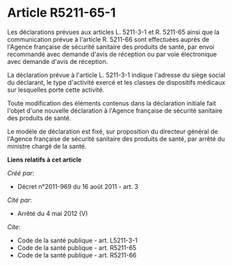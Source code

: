 # Article R5211-65-1

Les déclarations prévues aux articles L. 5211-3-1 et R. 5211-65 ainsi que la communication prévue à l'article R. 5211-66 sont
effectuées auprès de l'Agence française de sécurité sanitaire des produits de santé, par envoi recommandé avec demande d'avis
de réception ou par voie électronique avec demande d'avis de réception. 

La déclaration prévue à l'article L. 5211-3-1 indique l'adresse du siège social du déclarant, le type d'activité exercé et
les classes de dispositifs médicaux sur lesquelles porte cette activité. 

Toute modification des éléments contenus dans la déclaration initiale fait l'objet d'une nouvelle déclaration à l'Agence
française de sécurité sanitaire des produits de santé. 

Le modèle de déclaration est fixé, sur proposition du directeur général de l'Agence française de sécurité sanitaire des
produits de santé, par arrêté du ministre chargé de la santé.

**Liens relatifs à cet article**

_Créé par_:

  - Décret n°2011-969 du 16 août 2011 - art. 3

_Cité par_:

  - Arrêté du 4 mai 2012 (V)

_Cite_:

  - Code de la santé publique - art. L5211-3-1
  - Code de la santé publique - art. R5211-65
  - Code de la santé publique - art. R5211-66
